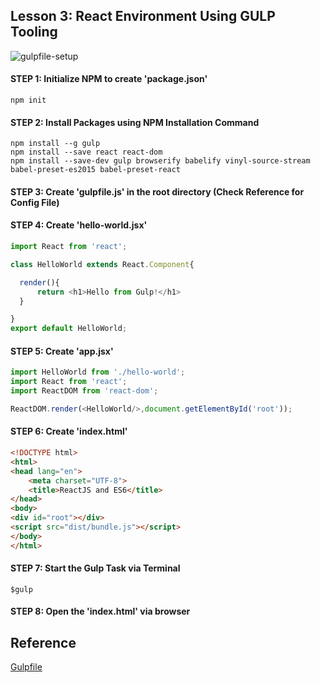 ## Lesson 3: React Environment Using GULP Tooling

![gulpfile-setup](https://cloud.githubusercontent.com/assets/1716894/21743180/f871d3e6-d522-11e6-8027-a1008fcd87ad.png)

#### STEP 1: Initialize NPM to create 'package.json'
```
npm init
```

#### STEP 2: Install Packages using NPM Installation Command
```
npm install --g gulp
npm install --save react react-dom
npm install --save-dev gulp browserify babelify vinyl-source-stream babel-preset-es2015 babel-preset-react
```

#### STEP 3: Create 'gulpfile.js' in the root directory (Check Reference for Config File)

#### STEP 4: Create 'hello-world.jsx'
```javascript
import React from 'react';

class HelloWorld extends React.Component{

  render(){
	  return <h1>Hello from Gulp!</h1>
  }

}
export default HelloWorld;
```

#### STEP 5: Create 'app.jsx'
```javascript
import HelloWorld from './hello-world';
import React from 'react';
import ReactDOM from 'react-dom';

ReactDOM.render(<HelloWorld/>,document.getElementById('root'));
```

#### STEP 6: Create 'index.html'
```html
<!DOCTYPE html>
<html>
<head lang="en">
    <meta charset="UTF-8">
    <title>ReactJS and ES6</title>
</head>
<body>
<div id="root"></div>
<script src="dist/bundle.js"></script>
</body>
</html>
```

#### STEP 7: Start the Gulp Task via Terminal
```
$gulp
```

#### STEP 8: Open the 'index.html' via browser

## Reference
[Gulpfile](https://gist.github.com/santhoshthepro/c12f9a3b725ca984303cddb1df25afc9)
